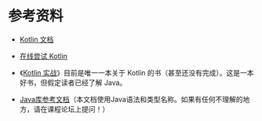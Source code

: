 # 参考资料

+   [Kotlin 文档](https://kotlinlang.org/docs/reference/)

+   [在线尝试 Kotlin](http://try.kotlinlang.org)

+   《[Kotlin 实战](https://manning.com/books/kotlin-in-action)》目前是唯一一本关于 Kotlin 的书（甚至还没有完成）。这是一本好书，但假定读者已经了解 Java。

+   [Java库参考文档](http://download.oracle.com/javase/7/docs/api/index.html)（本文档使用Java语法和类型名称。如果有任何不理解的地方，请在课程论坛上提问！）
